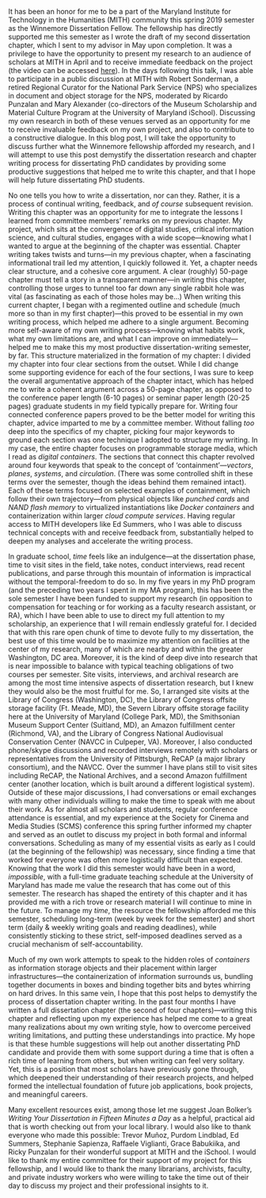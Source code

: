It has been an honor for me to be a part of the Maryland Institute for Technology in the Humanities (MITH) community this spring 2019 semester as the Winnemore Dissertation Fellow. The fellowship has directly supported me this semester as I wrote the draft of my second dissertation chapter, which I sent to my advisor in May upon completion. It was a privilege to have the opportunity to present my research to an audience of scholars at MITH in April and to receive immediate feedback on the project (the video can be accessed [here](https://vimeo.com/331467926)). In the days following this talk, I was able to participate in a public discussion at MITH with Robert Sonderman, a retired Regional Curator for the National Park Service (NPS) who specializes in document and object storage for the NPS, moderated by Ricardo Punzalan and Mary Alexander (co-directors of the Museum Scholarship and Material Culture Program at the University of Maryland iSchool). Discussing my own research in both of these venues served as an opportunity for me to receive invaluable feedback on my own project, and also to contribute to a constructive dialogue. In this blog post, I will take the opportunity to discuss further what the Winnemore fellowship afforded my research, and I will attempt to use this post demystify the dissertation research and chapter writing process for dissertating PhD candidates by providing some productive suggestions that helped me to write this chapter, and that I hope will help future dissertating PhD students.

No one tells you how to write a dissertation, nor can they. Rather, it is a process of continual writing, feedback, and _of course_ subsequent revision. Writing this chapter was an opportunity for me to integrate the lessons I learned from committee members’ remarks on my previous chapter. My project, which sits at the convergence of digital studies, critical information science, and cultural studies, engages with a wide scope—knowing what I wanted to argue at the beginning of the chapter was essential. Chapter writing takes twists and turns—in my previous chapter, when a fascinating informational trail led my attention, I quickly followed it. Yet, a chapter needs clear structure, and a cohesive core argument. A clear (roughly) 50-page chapter must tell a story in a transparent manner—in writing this chapter, controlling those urges to tunnel too far down any single rabbit hole was vital (as fascinating as each of those holes may be…) When writing this current chapter, I began with a regimented outline and schedule (much more so than in my first chapter)—this proved to be essential in my own writing process, which helped me adhere to a single argument. Becoming more self-aware of my own writing process—knowing what habits work, what my own limitations are, and what I can improve on immediately—helped me to make this my most productive dissertation-writing semester, by far. This structure materialized in the formation of my chapter: I divided my chapter into four clear sections from the outset. While I did change some supporting evidence for each of the four sections, I was sure to keep the overall argumentative approach of the chapter intact, which has helped me to write a coherent argument across a 50-page chapter, as opposed to the conference paper length (6-10 pages) or seminar paper length (20-25 pages) graduate students in my field typically prepare for. Writing four connected conference papers proved to be the better model for writing this chapter, advice imparted to me by a committee member. Without falling _too_ deep into the specifics of my chapter, picking four major keywords to ground each section was one technique I adopted to structure my writing. In my case, the entire chapter focuses on programmable storage media, which I read as _digital containers_. The sections that connect this chapter revolved around four keywords that speak to the concept of ‘containment’—_vectors_, _planes_, _systems_, and _circulation_. (There was some controlled shift in these terms over the semester, though the ideas behind them remained intact). Each of these terms focused on selected examples of containment, which follow their own trajectory—from physical objects like _punched cards_ and _NAND flash memory_ to virtualized instantiations like _Docker containers_ and containerization within larger _cloud compute services_. Having regular access to MITH developers like Ed Summers, who I was able to discuss technical concepts with and receive feedback from, substantially helped to deepen my analyses and accelerate the writing process.

In graduate school, _time_ feels like an indulgence—at the dissertation phase, time to visit sites in the field, take notes, conduct interviews, read recent publications, and parse through this mountain of information is impractical without the temporal-freedom to do so. In my five years in my PhD program (and the preceding two years I spent in my MA program), this has been the sole semester I have been funded to support my research (in opposition to compensation for teaching or for working as a faculty research assistant, or RA), which I have been able to use to direct my full attention to my scholarship, an experience that I will remain endlessly grateful for. I decided that with this rare open chunk of time to devote fully to my dissertation, the best use of this time would be to maximize my attention on facilities at the center of my research, many of which are nearby and within the greater Washington, DC area. Moreover, it is the kind of deep dive into research that is near impossible to balance with typical teaching obligations of two courses per semester. Site visits, interviews, and archival research are among the most time intensive aspects of dissertation research, but I knew they would also be the most fruitful for me. So, I arranged site visits at the Library of Congress (Washington, DC), the Library of Congress offsite storage facility (Ft. Meade, MD), the Severn Library offsite storage facility here at the University of Maryland (College Park, MD), the Smithsonian Museum Support Center (Suitland, MD), an Amazon fulfillment center (Richmond, VA), and the Library of Congress National Audiovisual Conservation Center (NAVCC in Culpeper, VA). Moreover, I also conducted phone/skype discussions and recorded interviews remotely with scholars or representatives from the University of Pittsburgh, ReCAP (a major library consortium), and the NAVCC. Over the summer I have plans still to visit sites including ReCAP, the National Archives, and a second Amazon fulfillment center (another location, which is built around a different logistical system). Outside of these major discussions, I had conversations or email exchanges with many other individuals willing to make the time to speak with me about their work. As for almost all scholars and students, regular conference attendance is essential, and my experience at the Society for Cinema and Media Studies (SCMS) conference this spring further informed my chapter and served as an outlet to discuss my project in both formal and informal conversations. Scheduling as many of my essential visits as early as I could (at the beginning of the fellowship) was necessary, since finding a time that worked for everyone was often more logistically difficult than expected. Knowing that the work I did this semester would have been in a word, _impossible_, with a full-time graduate teaching schedule at the University of Maryland has made me value the research that has come out of this semester. The research has shaped the entirety of this chapter and it has provided me with a rich trove or research material I will continue to mine in the future. To manage my _time_, the resource the fellowship afforded me this semester, scheduling long-term (week by week for the semester) and short term (daily & weekly writing goals and reading deadlines), while consistently sticking to these strict, self-imposed deadlines served as a crucial mechanism of self-accountability.

Much of my own work attempts to speak to the hidden roles of _containers_ as information storage objects and their placement within larger infrastructures—the containerization of information surrounds us, bundling together documents in boxes and binding together bits and bytes whirring on hard drives. In this same vein, I hope that this post helps to demystify the process of dissertation chapter writing. In the past four months I have written a full dissertation chapter (the second of four chapters)—writing this chapter and reflecting upon my experience has helped me come to a great many realizations about my own writing style, how to overcome perceived writing limitations, and putting these understandings into practice. My hope is that these humble suggestions will help out another dissertating PhD candidate and provide them with some support during a time that is often a rich time of learning from others, but when writing can feel very solitary. Yet, this is a position that most scholars have previously gone through, which deepened their understanding of their research projects, and helped formed the intellectual foundation of future job applications, book projects, and meaningful careers.

Many excellent resources exist, among those let me suggest Joan Bolker’s _Writing Your Dissertation in Fifteen Minutes a Day_ as a helpful, practical aid that is worth checking out from your local library. I would also like to thank everyone who made this possible: Trevor Muñoz, Purdom Lindblad, Ed Summers, Stephanie Sapienza, Raffaele Viglianti, Grace Babukiika, and Ricky Punzalan for their wonderful support at MITH and the iSchool. I would like to thank my entire committee for their support of my project for this fellowship, and I would like to thank the many librarians, archivists, faculty, and private industry workers who were willing to take the time out of their day to discuss my project and their professional insights to it.